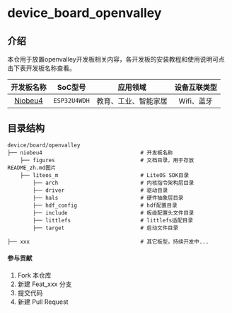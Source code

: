 # device_board_openvalley

## 介绍
本仓用于放置openvalley开发板相关内容，各开发板的安装教程和使用说明可点击下表开发板名称查看。

|           开发板名称            |   SoC型号    |       应用领域       | 设备互联类型 |
| :-----------------------------: | :----------: | :------------------: | :----------: |
| [Niobeu4](niobeu4/README_zh.md) | `ESP32U4WDH` | 教育、工业、智能家居 |  Wifi、蓝牙  |

## 目录结构
```
device/board/openvalley
├── niobeu4                               # 开发板名称
    ├── figures                           # 文档目录，用于存放README_zh.md图片
    ├── liteos_m                          # LiteOS SDK目录
        ├── arch                          # 内核指令架构层目录
        ├── driver                        # 驱动目录
        ├── hals                          # 硬件抽象层目录
        ├── hdf_config                    # hdf配置目录
        ├── include                       # 板级配置头文件目录
        ├── littlefs                      # littlefs适配目录
        ├── target                        # 启动文件目录

├── xxx                                   # 其它板型，持续开发中...                    
```

#### 参与贡献

1.  Fork 本仓库
2.  新建 Feat_xxx 分支
3.  提交代码
4.  新建 Pull Request
